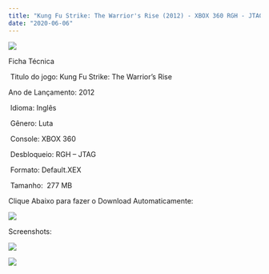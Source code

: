 ```yaml
---
title: "Kung Fu Strike: The Warrior's Rise (2012) - XBOX 360 RGH - JTAG"
date: "2020-06-06"
---
```


![](https://1.bp.blogspot.com/-MhysKd0Nn6M/XtvVxKHNL-I/AAAAAAAAKUs/KOlzb-5SLvIlOao3jl5TMDzkyLUr0rlbACK4BGAsYHg/cover_orig.jpg)

Ficha Técnica

 Titulo do jogo: Kung Fu Strike: The Warrior’s Rise

Ano de Lançamento: 2012

 Idioma: Inglês

 Gênero: Luta

 Console: XBOX 360

 Desbloqueio: RGH – JTAG

 Formato: Default.XEX

 Tamanho:  277 MB

Clique Abaixo para fazer o Download Automaticamente:

[![](https://1.bp.blogspot.com/-eNerQjlxWXg/Xsyoy1YwxPI/AAAAAAAAG8o/qs-0XGNQDR4jSn0uGinE3EzKZZ6GoZnEACPcBGAYYCw/s1600/LINK1.png)](https://zee.gl/U6EC0x3)

Screenshots:

[![](https://1.bp.blogspot.com/-AEVLIyrHLpo/XtvVxwcz5WI/AAAAAAAAKUw/BS8fYy4P6kQBFLxanUCo7urqhPeHMudYgCK4BGAsYHg/w400-h225/maxresdefault.jpg)](https://1.bp.blogspot.com/-AEVLIyrHLpo/XtvVxwcz5WI/AAAAAAAAKUw/BS8fYy4P6kQBFLxanUCo7urqhPeHMudYgCK4BGAsYHg/s1280/maxresdefault.jpg)

![](https://1.bp.blogspot.com/-VoNW63pieWk/XtvVwoRDGkI/AAAAAAAAKUo/iuV-JnhhYNEuD7HynvSK012WLXjZvJC-QCK4BGAsYHg/w400-h225/0023330.jpg)
